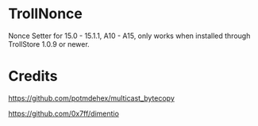 # TrollNonce

Nonce Setter for 15.0 - 15.1.1, A10 - A15, only works when installed through TrollStore 1.0.9 or newer.

# Credits

https://github.com/potmdehex/multicast_bytecopy

https://github.com/0x7ff/dimentio
